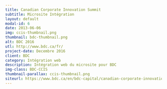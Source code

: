 ```yaml
---
title: Canadian Corporate Innovation Summit
subtitle: Microsite Intégration
layout: default
modal-id: 6
date: 2013-06-06
img: ccis-thumbnail.png
thumbnail: bdc-thumbnail.png
alt: BDC 2016
utl: http://www.bdc.ca/fr/
project-date: Decembre 2016
client: BDC
category: Intégration web
description: Intégration web du microsite pour BDC
img-class: BDC-CCIS
thumbnail-parallax: ccis-thumbnail.png
siteurl: https://www.bdc.ca/en/bdc-capital/canadian-corporate-innovation-summit/pages/ccisummit.html
---
```

